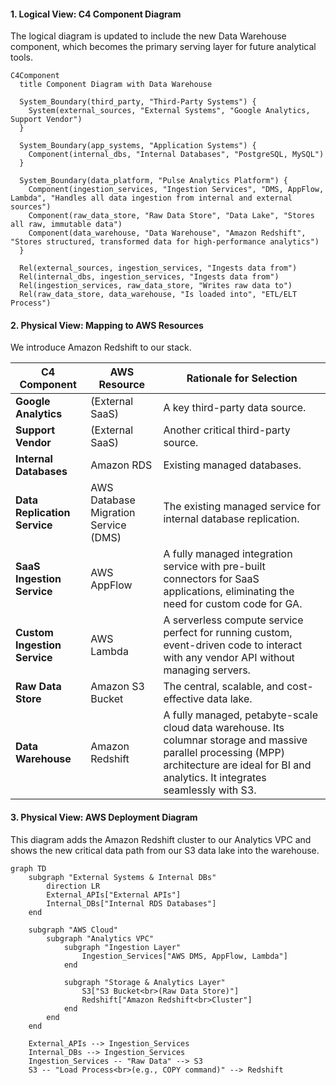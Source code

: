 #### **1. Logical View: C4 Component Diagram**

The logical diagram is updated to include the new Data Warehouse component, which becomes the primary serving layer for future analytical tools.

```mermaid
C4Component
  title Component Diagram with Data Warehouse

  System_Boundary(third_party, "Third-Party Systems") {
    System(external_sources, "External Systems", "Google Analytics, Support Vendor")
  }

  System_Boundary(app_systems, "Application Systems") {
    Component(internal_dbs, "Internal Databases", "PostgreSQL, MySQL")
  }

  System_Boundary(data_platform, "Pulse Analytics Platform") {
    Component(ingestion_services, "Ingestion Services", "DMS, AppFlow, Lambda", "Handles all data ingestion from internal and external sources")
    Component(raw_data_store, "Raw Data Store", "Data Lake", "Stores all raw, immutable data")
    Component(data_warehouse, "Data Warehouse", "Amazon Redshift", "Stores structured, transformed data for high-performance analytics")
  }

  Rel(external_sources, ingestion_services, "Ingests data from")
  Rel(internal_dbs, ingestion_services, "Ingests data from")
  Rel(ingestion_services, raw_data_store, "Writes raw data to")
  Rel(raw_data_store, data_warehouse, "Is loaded into", "ETL/ELT Process")
```

#### **2. Physical View: Mapping to AWS Resources**

We introduce Amazon Redshift to our stack.

| C4 Component                 | AWS Resource                                     | Rationale for Selection                                                                                                                              |
| ---------------------------- | ------------------------------------------------ | ---------------------------------------------------------------------------------------------------------------------------------------------------- |
| **Google Analytics**           | (External SaaS)                                  | A key third-party data source.                                                                                                   |
| **Support Vendor**             | (External SaaS)                                  | Another critical third-party source.                                                                                             |
| **Internal Databases**         | Amazon RDS                                       | Existing managed databases.                                                                                                      |
| **Data Replication Service**   | AWS Database Migration Service (DMS)             | The existing managed service for internal database replication.                                                                  |
| **SaaS Ingestion Service**     | AWS AppFlow                                      | A fully managed integration service with pre-built connectors for SaaS applications, eliminating the need for custom code for GA. |
| **Custom Ingestion Service**   | AWS Lambda                                       | A serverless compute service perfect for running custom, event-driven code to interact with any vendor API without managing servers. |
| **Raw Data Store**             | Amazon S3 Bucket                                 | The central, scalable, and cost-effective data lake.                                                                             |
| **Data Warehouse**             | Amazon Redshift                                  | A fully managed, petabyte-scale cloud data warehouse. Its columnar storage and massive parallel processing (MPP) architecture are ideal for BI and analytics. It integrates seamlessly with S3. |

#### **3. Physical View: AWS Deployment Diagram**

This diagram adds the Amazon Redshift cluster to our Analytics VPC and shows the new critical data path from our S3 data lake into the warehouse.

```mermaid
graph TD
    subgraph "External Systems & Internal DBs"
        direction LR
        External_APIs["External APIs"]
        Internal_DBs["Internal RDS Databases"]
    end

    subgraph "AWS Cloud"
        subgraph "Analytics VPC"
            subgraph "Ingestion Layer"
                Ingestion_Services["AWS DMS, AppFlow, Lambda"]
            end

            subgraph "Storage & Analytics Layer"
                S3["S3 Bucket<br>(Raw Data Store)"]
                Redshift["Amazon Redshift<br>Cluster"]
            end
        end
    end

    External_APIs --> Ingestion_Services
    Internal_DBs --> Ingestion_Services
    Ingestion_Services -- "Raw Data" --> S3
    S3 -- "Load Process<br>(e.g., COPY command)" --> Redshift
```
